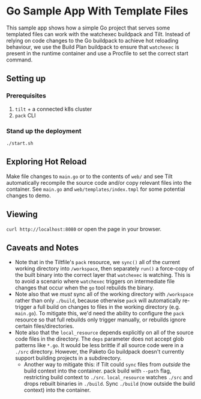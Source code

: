 # Go Sample App With Template Files

This sample app shows how a simple Go project that serves some templated files
can work with the watchexec buildpack and Tilt. Instead of relying on code
changes to the Go buildpack to achieve hot reloading behaviour, we use the Build
Plan buildpack to ensure that `watchexec` is present in the runtime container
and use a Procfile to set the correct start command.

## Setting up
### Prerequisites
1. `tilt` + a connected k8s cluster
2. `pack` CLI

### Stand up the deployment
`./start.sh`

## Exploring Hot Reload

Make file changes to `main.go` or to the contents of `web/` and see Tilt
automatically recompile the source code and/or copy relevant files into the
container. See `main.go` and `web/templates/index.tmpl` for some potential
changes to demo.

## Viewing

`curl http://localhost:8080` or open the page in your browser.

## Caveats and Notes
- Note that in the Tiltfile's `pack` resource, we `sync()` all of the current
  working directory into `/workspace`, then separately `run()` a force-copy of
  the built binary into the correct layer that `watchexec` is watching. This is
  to avoid a scenario where `watchexec` triggers on intermediate file changes
  that occur when the `go` tool rebuilds the binary.
- Note also that we _must_ sync all of the working directory with `/workspace`
  rather than only `./build`, because otherwise `pack` will automatically
  re-trigger a full build on changes to files in the working directory (e.g.
  `main.go`). To mitigate this, we'd need the ability to configure the `pack`
  resource so that full rebuilds only trigger manually, or rebuilds ignore certain files/directories.
- Note also that the `local_resource` depends explicitly on all of the source
  code files in the directory. The `deps` parameter does not accept glob
  patterns like `*.go`. It would be less brittle if all source code were in a
  `./src` directory. However, the Paketo Go buildpack doesn't currently
  support building projects in a subdirectory.
    - Another way to mitigate this: if Tilt could `sync` files from _outside_
      the build context into the container. pack build with `--path` flag,
      restricting build context to `./src`. `local_resource` watches `./src`
      and drops rebuilt binaries in `./build`. Sync `./build` (now outside the
      build context) into the container.
